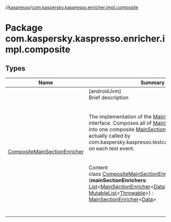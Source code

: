 //[kaspresso](../index.md)/[com.kaspersky.kaspresso.enricher.impl.composite](index.md)



# Package com.kaspersky.kaspresso.enricher.impl.composite  


## Types  
  
|  Name|  Summary| 
|---|---|
| [CompositeMainSectionEnricher](-composite-main-section-enricher/index.md)| [androidJvm]  <br>Brief description  <br><br><br>The implementation of the [MainSectionEnricher](../com.kaspersky.kaspresso.enricher/-main-section-enricher/index.md) interface. Composes all of [MainSectionEnricher](../com.kaspersky.kaspresso.enricher/-main-section-enricher/index.md)s list into one composite [MainSectionEnricher](../com.kaspersky.kaspresso.enricher/-main-section-enricher/index.md) that is actually called by com.kaspersky.kaspresso.testcases.core.TestRunner on each test event.<br><br>  <br>Content  <br>class [CompositeMainSectionEnricher](-composite-main-section-enricher/index.md)<[Data](-composite-main-section-enricher/index.md)>(**mainSectionEnrichers**: [List](https://kotlinlang.org/api/latest/jvm/stdlib/kotlin.collections/-list/index.html)<[MainSectionEnricher](../com.kaspersky.kaspresso.enricher/-main-section-enricher/index.md)<[Data](-composite-main-section-enricher/index.md)>>, **exceptions**: [MutableList](https://kotlinlang.org/api/latest/jvm/stdlib/kotlin.collections/-mutable-list/index.html)<[Throwable](https://kotlinlang.org/api/latest/jvm/stdlib/kotlin/-throwable/index.html)>) : [MainSectionEnricher](../com.kaspersky.kaspresso.enricher/-main-section-enricher/index.md)<[Data](-composite-main-section-enricher/index.md)>   <br><br><br>

